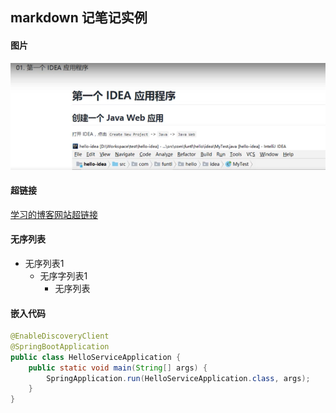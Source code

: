 

## markdown 记笔记实例

#### 图片
![图片1](../picture/liweimin/test.png)


#### 超链接
[学习的博客网站超链接](www.funtl.com)

#### 无序列表
* 无序列表1
  * 无序字列表1
    * 无序列表

#### 嵌入代码
```java
@EnableDiscoveryClient
@SpringBootApplication
public class HelloServiceApplication {
    public static void main(String[] args) {
        SpringApplication.run(HelloServiceApplication.class, args);
    }
}
```
